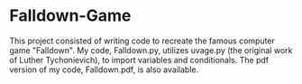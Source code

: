 # Falldown-Game
This project consisted of writing code to recreate the famous computer game "Falldown". My code, Falldown.py, utilizes
uvage.py (the original work of Luther Tychonievich), to import variables and conditionals. The pdf version of my code, Falldown.pdf, is also available.
